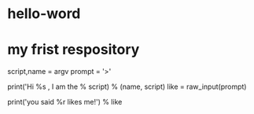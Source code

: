 # hello-word
# my frist respository

script,name = argv
prompt = '>'

print('Hi %s , I am the % script) % (name, script) 
like = raw_input(prompt)

print('you said %r likes me!') % like
